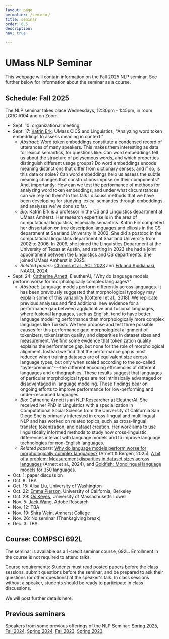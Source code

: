 ```yaml
---
layout: page
permalink: /seminar/
title: seminar
order: 6.5
description:
nav: true

---
```


# UMass NLP Seminar

This webpage will contain information on the Fall 2025 NLP seminar.
See further below for information about the seminar as a course.

## Schedule: Fall 2025

The NLP seminar takes place Wednesdays, 12:30pm - 1:45pm, in room LGRC A104 and on Zoom.

- Sept. 10: organizational meeting
- Sept. 17: [Katrin Erk](https://www.katrinerk.com/), UMass CICS and Linguistics, "Analyzing word token embeddings to assess meaning in context."
  - *Abstract:* Word token embeddings constitute a condensed record of utterances of many speakers. This makes them interesting as data for lexical semantics, for questions like: Can word embeddings tell us about the structure of polysemous words, and which properties distinguish different usage groups? Do word embeddings encode meaning distinctions that differ from dictionary senses, and if so, is this data or noise? Can word embeddings help us assess the subtle meaning changes that  constructions impose on their components? And, importantly: How can we test the performance of methods for analyzing word token embeddings, and under what circumstances can we rely on them? In this talk I discuss methods that we have been developing for studying lexical semantics through embeddings, and analyses we've done so far. 
  - *Bio:* Katrin Erk is a professor in the CS and Linguistics department at UMass Amherst. Her research expertise is in the area of computational linguistics, especially semantics. Katrin Erk completed her dissertation on tree description languages and ellipsis in the CS department at Saarland University in 2002. She did a postdoc in the computational linguistics department at Saarland University from 2002 to 2006. In 2006, she joined the Linguistics Department at the University of Texas at Austin, and starting in 2023 she had a joint appointment between the Linguistics and CS departments. She joined UMass Amherst in 2025. 
  - *Related papers:*
  [Chronis et al., ACL 2023](https://aclanthology.org/2023.acl-long.14/) and [Erk and Apidianaki, NAACL 2024](https://aclanthology.org/2024.naacl-long.146/).
- Sept. 24: [Catherine Arnett](https://www.catherinearnett.github.io/), EleutherAI, "Why do language models perform worse for morphologically complex languages?"
  - *Abstract:* Language models perform differently across languages. It has been previously suggested that morphological typology may explain some of this variability (Cotterell et al., 2018). We replicate previous analyses and find additional new evidence for a performance gap between agglutinative and fusional languages, where fusional languages, such as English, tend to have better language modeling performance than morphologically more complex languages like Turkish. We then propose and test three possible causes for this performance gap: morphological alignment of tokenizers, tokenization quality, and disparities in dataset sizes and measurement. We find some evidence that tokenization quality explains the performance gap, but none for the role of morphological alignment. Instead we find that the performance gap is most reduced when training datasets are of equivalent size across language types, but only when scaled according to the so-called "byte-premium"---the different encoding efficiencies of different languages and orthographies. These results suggest that languages of particular morphological types are not intrinsically advantaged or disadvantaged in language modeling. These findings bear on ongoing efforts to improve performance for low-performing and under-resourced languages.
  - *Bio:* Catherine Arnett is an NLP Researcher at EleutherAI. She received her PhD in Linguistics with a specialization in Computational Social Science from the University of California San Diego.She is primarily interested in cross-lingual and multilingual NLP and has worked on related topics, such as cross-lingual transfer, tokenization, and dataset creation. Her work aims to use linguistically informed methods to study how cross-linguistic differences interact with language models and to improve language technologies for non-English languages.
  - *Related papers:* [Why do language models perform worse for morphologically complex languages?](https://aclanthology.org/2025.coling-main.441/) (Arnett & Bergen, 2025), [A bit of a problem: Measurement disparities in dataset sizes across languages](https://aclanthology.org/2024.sigul-1.1.pdf) (Arnett et al., 2024), and [Goldfish: Monolingual language models for 350 languages](https://arxiv.org/pdf/2408.10441).
- Oct. 1: paper discussion
- Oct. 8: TBA
- Oct. 15: [Alisa Liu](https://alisawuffles.github.io/), University of Washington
- Oct. 22: [Emma Pierson](https://people.eecs.berkeley.edu/~emmapierson/), University of California, Berkeley
- Oct. 29: [Os Keyes](https://ironholds.org/), University of Massachusetts Lowell 
- Nov. 5: [Jack Wang](https://zichaow.github.io/), Adobe Research
- Nov. 12: TBA
- Nov. 19: [Shira Wein](https://shirawein.github.io/), Amherst College
- Nov. 26: No seminar (Thanksgiving break)
- Dec. 3: TBA

## Course: COMPSCI 692L

The seminar is available as a 1-credit seminar course, 692L.
Enrollment in the course is not required to attend talks.

Course requirements: Students must read posted papers before the class sessions, submit questions before the seminar, and be prepared to ask their questions (or other questions) at the speaker's talk.  In class sessions without a speaker, students should be ready to participate in class discussions.

We will post further details here.

## Previous seminars

Speakers from some previous offerings of the NLP Seminar:
  <a href="/seminar_s25/">Spring 2025</a>,
  <a href="https://people.cs.umass.edu/~miyyer/nlpseminar/">Fall 2024</a>,
  <a href="https://people.cs.umass.edu/~miyyer/nlpseminar/spring24.html">Spring 2024</a>,
  <a href="https://people.cs.umass.edu/~miyyer/nlpseminar/fall23.html">Fall 2023</a>,
  <a href="https://people.cs.umass.edu/~miyyer/nlpseminar/spring23.html">Spring 2023</a>.

